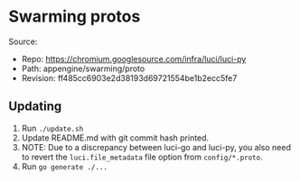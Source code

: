 # Swarming protos

Source:

*   Repo: https://chromium.googlesource.com/infra/luci/luci-py
*   Path: appengine/swarming/proto
*   Revision: ff485cc6903e2d38193d69721554be1b2ecc5fe7

## Updating

1.  Run `./update.sh`
1.  Update README.md with git commit hash printed.
1.  NOTE: Due to a discrepancy between luci-go and luci-py, you also need to
    revert the `luci.file_metadata` file option from `config/*.proto`.
1.  Run `go generate ./...`
